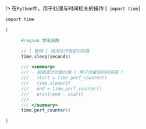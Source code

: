 <br/>

!> 在`Python`中，用于处理与时间相关的操作 [` import time`]

```csharp
import time

{

      #region 常用函数

      // [ 暂停 ] 程序执行指定的秒数
      time.sleep(seconds)

      /// <summary>
      /// - 高精度计时器的值 ( 用于测量短时间间隔 )
      ///   start = time.perf_counter()
      ///   time.sleep(1)
      ///   end = time.perf_counter()
      ///   print(end - start)
      /// 
      /// </summary>
      time.perf_counter()

}


```











